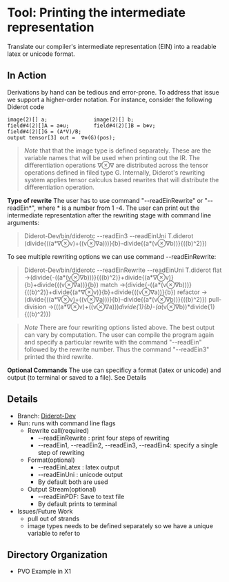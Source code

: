 # Tool: Printing the intermediate representation
Translate our compiler's intermediate representation (EIN) into a readable latex or unicode format.	
## In Action
Derivations by hand can be tedious and error-prone. To address that issue we support a higher-order notation.  For instance, consider the following Diderot code
 ```  
image(2)[] a;				image(2)[] b;
field#4(2)[]A = a⊛u;		field#4(2)[]B = b⊛v;
field#4(2)[]G = (A*V)/B;
output tensor[3] out =  ∇⊗(G)(pos);
 ```
 > *Note* that that the image type is defined separately. These are the variable names that will be used when printing out the IR.
The differentiation operations ∇⊗∇ are distributed across the tensor operations defined in filed type G. Internally, Diderot's rewriting system applies tensor calculus based rewrites that will distribute the differentiation operation. 

**Type of rewrite**  The user has to use command "--readEinRewrite" or "--readEin*", where * is a number from 1 -4.
The user can print out the intermediate representation after the rewriting stage with command line arguments:
> Diderot-Dev/bin/diderotc --readEin3 --readEinUni T.diderot
> (divide{((a*∇⊗v)+((v⊗∇a)))}{b}-divide{(a*(v⊗∇b))}{((b)^2)})

To see multiple rewriting options we can use command --readEinRewrite:
> Diderot-Dev/bin/diderotc --readEinRewrite --readEinUni T.diderot
> flat	->(divide{-((a*(v⊗∇b)))}{((b)^2)}+divide{(a*∇⊗v)}{b}+divide{((v⊗∇a))}{b})
> match	->(divide{-((a*(v⊗∇b)))}{((b)^2)}+divide{(a*∇⊗v)}{b}+divide{((v⊗∇a))}{b})
> refactor	->(divide{((a*∇⊗v)+((v⊗∇a)))}{b}-divide{(a*(v⊗∇b))}{((b)^2)})
> pull-division	->(((a*∇⊗v)+((v⊗∇a)))*divide{1}{b}-(a*(v⊗∇b))*divide{1}{((b)^2)}) 

>*Note* There are four rewriting options listed above. The best output can vary by computation. The user can compile the program again and specify a particular rewrite with the command "--readEin" followed by the rewrite number. Thus the command "--readEin3" printed the third rewrite.

**Optional Commands** The use can specificy a format (latex or unicode) and output (to terminal or saved to a file). See Details


## Details
* Branch:   [Diderot-Dev](https://github.com/cchiw/Diderot-Dev) 
* Run: runs with command line flags 
	* Rewrite call(required)
		* --readEinRewrite : print four steps of rewriting
		* --readEin1, --readEin2, --readEin3, --readEin4: specify a single step of rewriting
	* Format(optional)
		* --readEinLatex : latex output 
		* --readEinUni : unicode output
		* By default both are used
	* Output Stream(optional)
		* --readEinPDF:  Save to text file 
		* By default prints to terminal
* Issues/Future Work
	*  pull out of strands
	* image types needs to be defined separately so we have a unique variable to refer to
	
## Directory Organization
* PVO Example in X1
	
